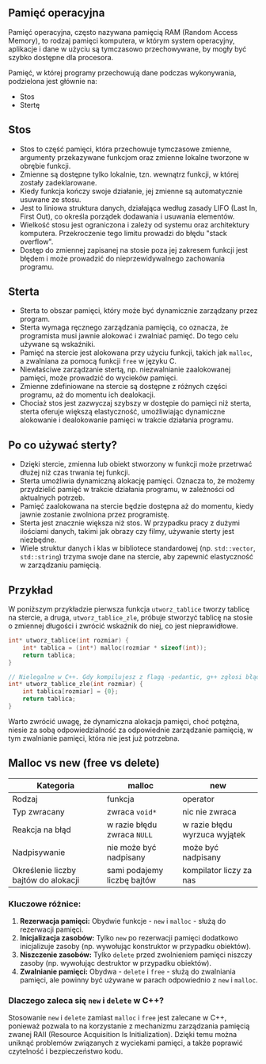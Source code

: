 ## Pamięć operacyjna

Pamięć operacyjna, często nazywana pamięcią RAM (Random Access Memory), to rodzaj pamięci komputera, w którym system operacyjny, aplikacje i dane w użyciu są tymczasowo przechowywane, by mogły być szybko dostępne dla procesora.

Pamięć, w której programy przechowują dane podczas wykonywania, podzielona jest głównie na:

- Stos
- Stertę

## Stos

* Stos to część pamięci, która przechowuje tymczasowe zmienne, argumenty przekazywane funkcjom oraz zmienne lokalne tworzone w obrębie funkcji.
* Zmienne są dostępne tylko lokalnie, tzn. wewnątrz funkcji, w której zostały zadeklarowane.
* Kiedy funkcja kończy swoje działanie, jej zmienne są automatycznie usuwane ze stosu.
* Jest to liniowa struktura danych, działająca według zasady LIFO (Last In, First Out), co określa porządek dodawania i usuwania elementów.
* Wielkość stosu jest ograniczona i zależy od systemu oraz architektury komputera. Przekroczenie tego limitu prowadzi do błędu "stack overflow".
* Dostęp do zmiennej zapisanej na stosie poza jej zakresem funkcji jest błędem i może prowadzić do nieprzewidywalnego zachowania programu.

## Sterta

* Sterta to obszar pamięci, który może być dynamicznie zarządzany przez program.
* Sterta wymaga ręcznego zarządzania pamięcią, co oznacza, że programista musi jawnie alokować i zwalniać pamięć. Do tego celu używane są wskaźniki.
* Pamięć na stercie jest alokowana przy użyciu funkcji, takich jak `malloc`, a zwalniana za pomocą funkcji `free` w języku C.
* Niewłaściwe zarządzanie stertą, np. niezwalnianie zaalokowanej pamięci, może prowadzić do wycieków pamięci.
* Zmienne zdefiniowane na stercie są dostępne z różnych części programu, aż do momentu ich dealokacji.
* Chociaż stos jest zazwyczaj szybszy w dostępie do pamięci niż sterta, sterta oferuje większą elastyczność, umożliwiając dynamiczne alokowanie i dealokowanie pamięci w trakcie działania programu.

## Po co używać sterty?

- Dzięki stercie, zmienna lub obiekt stworzony w funkcji może przetrwać dłużej niż czas trwania tej funkcji.
- Sterta umożliwia dynamiczną alokację pamięci. Oznacza to, że możemy przydzielić pamięć w trakcie działania programu, w zależności od aktualnych potrzeb.
- Pamięć zaalokowana na stercie będzie dostępna aż do momentu, kiedy jawnie zostanie zwolniona przez programistę.
- Sterta jest znacznie większa niż stos. W przypadku pracy z dużymi ilościami danych, takimi jak obrazy czy filmy, używanie sterty jest niezbędne.
- Wiele struktur danych i klas w bibliotece standardowej (np. `std::vector`, `std::string`) trzyma swoje dane na stercie, aby zapewnić elastyczność w zarządzaniu pamięcią.

## Przykład

W poniższym przykładzie pierwsza funkcja `utworz_tablice` tworzy tablicę na stercie, a druga, `utworz_tablice_zle`, próbuje stworzyć tablicę na stosie o zmiennej długości i zwrócić wskaźnik do niej, co jest nieprawidłowe.

```c++
int* utworz_tablice(int rozmiar) {
    int* tablica = (int*) malloc(rozmiar * sizeof(int));
    return tablica;
}

// Nielegalne w C++. Gdy kompilujesz z flagą -pedantic, g++ zgłosi błąd
int* utworz_tablice_zle(int rozmiar) {
    int tablica[rozmiar] = {0};
    return tablica;
}
```

Warto zwrócić uwagę, że dynamiczna alokacja pamięci, choć potężna, niesie za sobą odpowiedzialność za odpowiednie zarządzanie pamięcią, w tym zwalnianie pamięci, która nie jest już potrzebna.

## Malloc vs new (free vs delete)

| Kategoria                                | malloc                               | new                              |
| ---------------------------------------- | ------------------------------------ | -------------------------------- |
| Rodzaj                                   | funkcja                              | operator                         |
| Typ zwracany                             | zwraca `void*`                       | nic nie zwraca                   |
| Reakcja na błąd                          | w razie błędu zwraca `NULL`          | w razie błędu wyrzuca wyjątek    |
| Nadpisywanie                             | nie może być nadpisany              | może być nadpisany              |
| Określenie liczby bajtów do alokacji     | sami podajemy liczbę bajtów         | kompilator liczy za nas         |

### Kluczowe różnice:

1. **Rezerwacja pamięci:** Obydwie funkcje - `new` i `malloc` - służą do rezerwacji pamięci.
2. **Inicjalizacja zasobów:** Tylko `new` po rezerwacji pamięci dodatkowo inicjalizuje zasoby (np. wywołując konstruktor w przypadku obiektów).
3. **Niszczenie zasobów:** Tylko `delete` przed zwolnieniem pamięci niszczy zasoby (np. wywołując destruktor w przypadku obiektów).
4. **Zwalnianie pamięci:** Obydwa - `delete` i `free` - służą do zwalniania pamięci, ale powinny być używane w parach odpowiednio z `new` i `malloc`.

### Dlaczego zaleca się `new` i `delete` w C++?
Stosowanie `new` i `delete` zamiast `malloc` i `free` jest zalecane w C++, ponieważ pozwala to na korzystanie z mechanizmu zarządzania pamięcią zwanej RAII (Resource Acquisition Is Initialization). Dzięki temu można uniknąć problemów związanych z wyciekami pamięci, a także poprawić czytelność i bezpieczeństwo kodu.
